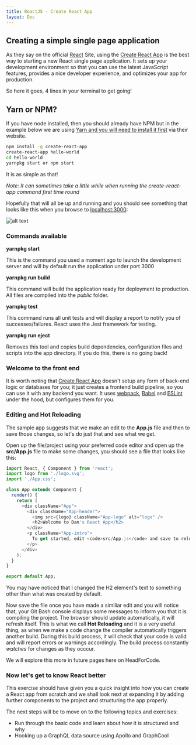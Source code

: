 ```yaml
---
title: ReactJS - Create React App
layout: Doc
---
```


## Creating a simple single page application

As they say on the official [React](https://facebook.github.io/react/docs/installation.html) Site, using the [Create React App](https://github.com/facebookincubator/create-react-app) is the best way to starting a new React single page application. It sets up your development environment so that you can use the latest JavaScript features, provides a nice developer experience, and optimizes your app for production.

So here it goes, 4 lines in your terminal to get going!

## Yarn or NPM?

If you have node installed, then you should already have NPM but in the example below we are using [Yarn and you will need to install it first](https://yarnpkg.com/en/docs/install) via their website.

``` bash
npm install -g create-react-app
create-react-app hello-world
cd hello-world
yarnpkg start or npm start
```

It is as simple as that!

_Note: It can sometimes take a little while when running the create-react-app command first time round_

Hopefully that will all be up and running and you should see something that looks like this when you browse to [localhost:3000](http://localhost:3000):

![alt text](/assets/welcome-to-react.png "Title")

### Commands available

__yarnpkg start__

This is the command you used a moment ago to launch the development server and will by default run the application under port 3000 

__yarnpkg run build__

This command will build the application ready for deployment to production. All files are compiled into the _public_ folder.

__yarnpkg test__

This command runs all unit tests and will display a report to notify you of successes/failures. React uses the Jest framework for testing.

__yarnpkg run eject__

Removes this tool and copies build dependencies, configuration files and scripts into the app directory. If you do this, there is no going back!

### Welcome to the front end

It is worth noting that [Create React App](https://github.com/facebookincubator/create-react-app) doesn't setup any form of back-end logic or databases for you; it just creates a frontend build pipeline, so you can use it with any backend you want. It uses [webpack](https://webpack.js.org/), [Babel](http://babeljs.io/) and [ESLint](http://eslint.org/) under the hood, but configures them for you.

### Editing and Hot Reloading

The sample app suggests that we make an edit to the __App.js__ file and then to save those changes, so let's do just that and see what we get.

Open up the file/project using your preferred code editor and open up the __src/App.js__ file to make some changes, you should see a file that looks like this:

``` JavaScript
import React, { Component } from 'react';
import logo from './logo.svg';
import './App.css';

class App extends Component {
  render() {
    return (
      <div className="App">
        <div className="App-header">
          <img src={logo} className="App-logo" alt="logo" />
          <h2>Welcome to Dan's React App</h2>
        </div>
        <p className="App-intro">
          To get started, edit <code>src/App.js</code> and save to reload.
        </p>
      </div>
    );
  }
}

export default App;
```

You may have noticed that I changed the H2 element's text to something other than what was created by default. 

Now save the file once you have made a similiar edit and you will notice that, your Git Bash console displays some messages to inform you that it is compiling the project. The browser should update automatically, it will refresh itself. This is what we call __Hot Reloading__ and it is a very useful thing, as when we make a code change the compiler automatically triggers another build. During this build process, it will check that your code is valid and will report errors or warnings accordingly. The build process constantly _watches_ for changes as they occcur.

We will explore this more in future pages here on HeadForCode.

### Now let's get to know React better

This exercise should have given you a quick insight into how you can create a React app from scratch and we shall look next at expanding it by adding further components to the project and structuring the app properly.

The next steps will be to move on to the following topics and exercises:

* Run through the basic code and learn about how it is structured and why
* Hooking up a GraphQL data source using Apollo and GraphCool